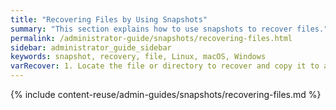 ```yaml
---
title: "Recovering Files by Using Snapshots"
summary: "This section explains how to use snapshots to recover files."
permalink: /administrator-guide/snapshots/recovering-files.html
sidebar: administrator_guide_sidebar
keywords: snapshot, recovery, file, Linux, macOS, Windows
varRecover: 1. Locate the file or directory to recover and copy it to a new location.
---
```


{% include content-reuse/admin-guides/snapshots/recovering-files.md %}
